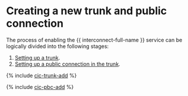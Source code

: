 # Creating a new trunk and public connection

The process of enabling the {{ interconnect-full-name }} service can be logically divided into the following stages:

1. [Setting up a trunk](#trunk-create).
1. [Setting up a public connection in the trunk](#pbc-create).

{% include [cic-trunk-add](../../_includes/interconnect/trunk-add.md) %}

{% include [cic-pbc-add](../../_includes/interconnect/pbc-add.md) %}
